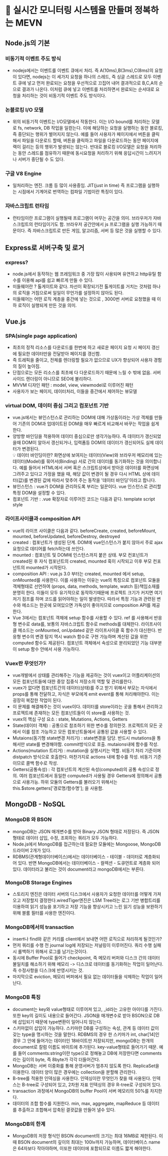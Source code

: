 # 📣 실시간 모니터링 시스템을 만들며 정복하는 MEVN
## Node.js의 기본
### 비동기적 이벤트 주도 방식
- nodejs에서는 이벤트를 이벤트 큐에서 처리. 즉 A(10ms),B(3ms),C(8ms)의 요청이 있다면, nodejs는 이 세가지 요청을 하나의 스레드, 즉 싱글 스레드로 모두 이벤트 큐에 넣고 먼저 완료되는 
요청을 우선적으로 끄집어 내어 결과적으로 B,C,A의 순으로 결과가 나온다. 이처럼 큐에 넣고 이벤트를 처리하면서 완료되는 순서대로 요청을 처리하는 것이 비동기적 이벤트 주도 방식이다.<br>
### 논블로킹 I/O 모델
- 위의 비동기적 이벤트는 I/O모델에서 작동한다. 이는 I/O bound를 처리하는 모델로 fs, network, DB 작업을 일컫는다. 이에 해당하는 요청을 실행하는 동안 블로킹, 즉 중단되는 행위가
벌어지지 않는다. 예를 들어 사용자가 페이지에서 버튼을 클릭해서 파일을 다운로드 할때, 버튼을 클릭하고 파일을 다운로드하는 동안 페이지에 랙이 걸리는 등의 행위가 발생되는 않는다. 반대로
블로킹 I/O모델은 요청을 처리하는 동안 스레드를 점유하기 때문에 동시요청을 처리하기 위해 응답시간이 느려지거나 서버가 중단될 수 도 있다.
### 구글 V8 Engine
- 일처리하는 엔진. 크롬 등 많이 사용중임. JIT(just in time) 즉 프로그램을 실행하는 시점에서 기계어로 번역하는 컴파일 기법이란 특징이 있다.
### 자바스크립트 런타임
- 런타임이란 프로그램이 실행될때 프로그램이 머무는 공간을 의미. 브라우저가 자바스크립트의 런타임이기도 함. 브라우저 공간안에서 js 프로그램을 실행 가능하기 때문이다. 즉 자바스크립트로 
만든 게임, 알고리즘, 서버 등 많은 것을 실행할 수 있다. 

## Express로 서버구축 및 로거
### express?
- node.js에서 동작하는 웹 프레임워크 중 가장 많이 사용되며 유연하고 http유틸 함수를 이용해 api를 쉽고 빠르게 만들 수 있다.
- 미들웨어란 ? 톨게이트와 같다. 차선이 확장되기전 톨게이트를 거치는 것처럼 하나의 로직을 거침으로써 일일이 무언가를 설정하지 않아도 된다.
- 미들웨어는 어떤 로직 계층을 중간에 넣는 것으로 ,  3000번 서버로 요청했을 때 이하 로직이 실행되게 만든 것을 의미.

## Vue.js
### SPA(single page application)
- 최초의 정적 리소스를 다운로드를 한번에 하고 새로운 페이지 요청 시 페이지 갱신에 필요한 데이터만을 전달받아 페이지를 갱신함.
- 즉 트레픽을 줄이고, 전체를 렌더링할 필요가 없으므로 UX가 향상되어 사용자 경험의 질이 높아짐.
- 단점으로는 모든 리소스를 최초에 다 다운로드하기 때문에 느릴 수 밖에 없음. 서버 사이드 렌더링이 아니므로 SEO에 불리하다.
- MVVM 디자인 패턴 : model, view, viewmodel로 이루어진 패턴
- 사용자가 보는 페이지, 데이터처리, 이들을 중간에서 제어하는 뷰모델

### virtual DOM, 데이터 중심 그리고 컴포넌트 기반
- vue.js에서는 뷰인스턴스로 관리하는 DOM에 대해 가상돔이라는 가상 객체를 만들어 기존의 DOM과 업데이트된 DOM을 매우 빠르게 비교해서 바꾸는 작업을 쉽게 한다.
- 양방향 바인딩을 적용하여 데이터 중심으로만 생각가능하다. 즉 데이터가 갱신되었을때 DOM이 알아서 갱신되거나, 입력폼등 DOM의 데이터가 갱신되어도 실제 데이터가 변경된다. <br>
💡 데이터 바인딩이란?  화면상에 보여지는 데이터(View)와 브라우저 메모리에 있는 데이터(Model)를 묶어서(Binding) 서로 간의 데이터를 동기화하는 것을 의미합니다. 예를 들어서 HTML에서 서버 혹은 스크립트상에서 받아온 데이터를 화면상에 그려주고 있다고 가정을 했을 때, 해당 값이 변경이 될 경우 다시 HTML 상에 데이터(값)를 변경된 값에 따라서 맞추어 주는 동작을 '데이터 바인딩'이라고 합니다.
- 뷰인스턴스 : vue가 DOM을 관리하도록 부리는 일꾼이다. vue 인스턴스로 관리할 특정 DOM을 설정할 수 있다.
- 컴포넌트 기반 : .vue 확장자로 이루어진 코드는 다음과 같다. template script style

### 라이프사이클과 composition API
- vue의 라이프 사이클은 다음과 같다. beforeCreate, created, beforeMount, mounted, beforeUpdated, beforeDestroy, destroyed
- created : 컴포넌트가 생성된 단계. DOM에 vue인스턴스가 붙지 않아서 주로 ajax요청으로 데티어를 fetch하는데 쓰인다.
- mounted : 컴포넌트 및 DOM에 인스턴스까지 붙은 상태. 부모 컨포넌트가 created된 후 자식 컴포넌트의 created, mounted 훅이 시작되고 이후 부모 컨포넌트의 mounted가 시작된다.
- composition API : vue.js 3.0 부터는 created, mounted 에서 setup, onMounted를 사용한다. 이를 사용하는 이유는 vue의 특징으로 컴포넌트 모듈을 객체형태로 선언하여 (props, data, methods, template, watch 등)책임소재를 분명히 한다. 이들이 모두 유기적으로 동작하기때문에 프로젝트 크기가 커지면 여기저기 점프를 하며 코드를 읽어야하는 일이 발생한다. 따라서 특정 기능과 관련된 변수와 메소드는 한곳에 모여있으면 가독성이 좋아지므로 composition API를 제공한다.
- Vue 3에서는 컴포넌트 객체에 setup 함수를 사용할 수 있다. ref 를 사용해서 반응형 변수로 data를, 보통의 자바스크립트 함수로 methods를 대체한다. 라이프사이클 메소드는 onMounted, onUpdated 같은 라이프사이클 훅 함수가 대신한다. 반응형 변수의 변경 탐지 역시 watch 함수로 구현 가능하며 계산된 값을 위한 computed 함수도 제공된다. 컴포넌트 객체애서 속성으로 분리되었던 기능 대부분이 setup 함수 안에서 사용 가능하다. 

### Vuex란 무엇인가?
- vue개발에서 상태를 관리해주는 기능을 제공하는 것이 vuex이고 어플리케이션의 모든 컴포넌트들에 대한 중앙 집중식 저장소의 역할 및 관리를한다.
- vuex가 없다면 컴포넌트간의 데이터(상태)를 주고 받기 위해서 부모는 자식에서 props를 통해 전달하고, 자식은 부모에게 emit event를 통해 처리해야한다. 이는 굉장히 복잡한 작업이 된다.
- 이 문제를 해결해주는 것이 vuex이다. 데이터를 store이라는 곳을 통해서 관리하고 프로젝트에 존재하는 모든 컴포넌트들이 이 store를 사용하는 것.
- vuex의 핵심 구성 요소 : state, Mutations, Actions, Getters
- State(데이터 객체) : 공통으로 참조하기 위한 변수를 정의한것. 프로젝트의 모든 곳에서 이를 참조 가능하고 모든 컴포넌트들에서 공통된 값을 사용할 수 있다.
- Mutaions(동기형 state변경 처리기) : state변경을 담당. 반드시 mutations을 통해서만 state를 변경해야함. commit방식으로 호출. mutaions내에 함수를 작성.
- Actions(mutation 트리거) : mutation을 실행시키는 역할. 비동기 처리 기준이며 distpatch 방식으로 호출한다. 마찬가지로 actions 내에 함수를 작성. 비동기 기준이므로 콜백 함수로 작성.
- Getters(공통속성) : 각 컴포넌트의 계산된 속성(computed)의 공통 속성으로 정의. 여러 컴포넌트에서 동일한 computed가 사용될 경우 Getters에 정의해서 공통으로 사용가능. 하위 모듈의 Getters를 불러오기 위해서는 this.$store.getters['경로명/함수명']; 을 사용함.

## MongoDB - NoSQL
### MongoDB 와 BSON
- mongoDB는 JSON 매개변수를 받아 Binary JSON 형태로 저장된다. 즉 JSON형태로 데이터 삽입, 수정, 조회하는 쿼리가 모두 가능하다.
- Node.js에서 MongoDB를 접근하는데 필요한 모듈에는 Mongoose, MongoDB 드라이버 2개가 있다.
- RDBMS(관계형데이터베이스)에서는 데이터베이스 - 테이블 - 데이터로 계층화되어 있다. 반면 MongoDB에서는 데이터베이스 - 컬렉션 - 도큐먼트로 계층화 되어 있다. 데이터라고 불리는 것이 document라고 mongoDB에서는 부른다.
### MongoDB Storage Engines
- 스토리지 엔진은 데이터 서버의 디스크에서 사용자가 요청한 데이터를 어떻게 가져오고 저장할지 결정한다.wiredTiger엔진은 LSM Tree라는 로그 기반 병합트리를 이용하여 읽기 성능을 포기하고 저장 기능을 향상시키고 느린 읽기 성능을 보완하기 위해 블룸 필터를 사용한 엔진이다.
### MongoDB에서의 transaction
- insert나 find와 같은 커리를 client에서 보내면 어떤 로직으로 처리하게 될것인가?
- 먼저 쿼리를 수행 전 journal log에 저장되는 저널링이 이루어진다. 쿼리 수행 실패시 롤백하기 위해서 로그를 남기는것이다.
- 동시에 Buffer Pool로 들어가 checkpoint, 즉 메모리 버퍼와 디스크 간의 데이터 불일치를 해소하기 위해 메모리 -> 디스크로 데이터를 동기화하는 작업이 일어난다. 즉 수정사항을 디스크에 반영시키는 것.
- 마지막으로 eviction, 메모리 버퍼에서 필요 없는 데이터들을 삭제하는 작업이 일어난다.
### MongoDB 특징
- document는 key와 value형태로 이루어져 있고, _id라는 고유한 아이디를 가진다. 또한 key의 길이도 내용으로 들어간다. JSON을 매개변수로 받아 BSON으로 DB에 삽입되기 때문에 type변환이 일어나지 않는다.
- 스키마없이 삽입이 가능하다. 스키마란 DB를 구성하는 속성, 관계 등 데이터 값이 갖는 type을 명시하는 것을 말한다. RDBMS의 경우 한 스키마가 int, char[14]인 경우 그 안에 들어가는 데이터인 18바이트만 저장되지만, 
mongoDB는 한개의 document로 칼럼 이름도 바이트에 추가된다. key-value형태로 들어가기 때문. 예를 들어 comments:string이란 type으로 정해놓고 DB에 저장한다면 comments라는 길이의 byte, 즉 8byte가 각각 더들어간다.
- MongoDB는 서버 이중화를 통해 운영서버가 멈추지 않도록 한다. ReplicaSet을 이용한다. 데이터 양이 많은 경우에는 collection을 분할해 관리한다.
- B-tree를 적용한 인덱싱을 사용한다. 인덱싱이란 무엇인가 찾을 때 사용된다. 인덱스는 B-tree로 구성되어 있고, 2차원 자표 인덱싱의 경우 R-tree로 구성되어 있다.
- transaction 과정에서 MongoDB의 buffer Pool이 서버 메모리의 50%를 차지한다.
- 데이터의 조합 함수를 지원한다. min, max, aggregate, mapReduce 등 데이터를 추출하고 조합해서 압축된 결괏값을 만들어 낼수 있다.
### MongoDB의 한계
- MongoDB의 저장 형식인 BSON document의 크기는 최대 16MB로 제한된다. 이때 BSON document의 깊이의 최대는 100lv까지 가능하며, 데이터베이스 name은 64자보다 작아야하며, 이또한 데이터에 포함되므로 이름도 짧게 해야한다.